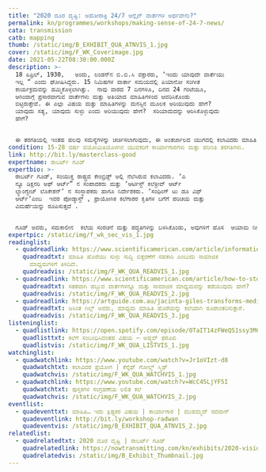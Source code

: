 ```yaml
---
title: "2020 ದೂರ ದೃಷ್ಟಿ: ಅಹೋರಾತ್ರಿ 24/7 ಆನ್ಲೈನ್‌ ವಾರ್ತೆಗಳ ಅರ್ಥವೇನು?"
permalink: kn/programmes/workshops/making-sense-of-24-7-news/
cata: transmission
catb: mapping
thumb: /static/img/B_EXHIBIT_QUA_ATNVIS_1.jpg
cover: /static/img/F_WK_Coverimage.jpg
date: 2021-05-22T08:30:00.000Z
description: >-
  18 ಏಪ್ರಿಲ್‌, 1930,   ಅಂದು, ಲಂಡನ್‌ನ ಬಿ.ಬಿ.ಸಿ ವಕ್ತಾರರು, ʼಇಂದು ಯಾವುದೇ ವಾರ್ತೆಯು
  ಇಲ್ಲ “ ಎಂದು ಘೋಷಿಸಿದ್ದರು. 15 ನಿಮಿಷಗಳ ವಾರ್ತಾ ಸಮಯದಲ್ಲಿ ಪಿಯಾನೋ ಸಂಗೀತ
  ಕಾರ್ಯಕ್ರಮವನ್ನು ಹಮ್ಮಿಕೊಳ್ಳಲಾಗಿತ್ತು.  ನಾವು ವಾರದ 7 ದಿನಗಳೂ, ದಿನದ 24 ಗಂಟೆಯೂ,
  ಆಗಿಂದಾಗ್ಗೆ ಪ್ರಸಾರವಾಗುವ ವಾರ್ತೆಗಳು ಮತ್ತು ಅತಿಯಾದ ಮಾಹಿತಿಗಳಿಂದ ಆವರಿಸಿಕೊಂಡು
  ಬಿಟ್ಟಿರುತ್ತೇವೆ. ಈ ಎಲ್ಲಾ ವಿಷಯ ಮತ್ತು ಮಾಹಿತಿಗಳನ್ನು ಮನಸ್ಸಿನ ಮೂಲಕ ಅರಿಯುವುದು ಹೇಗೆ?
  ಯಾವುದು ಸತ್ಯ, ಯಾವುದು ಸುಳ್ಳು ಎಂದು ಅರಿಯುವುದು ಹೇಗೆ?  ಸರಿಯಾದುದನ್ನು ಆರಿಸಿಕೊಳ್ಳುವುದು
  ಹೇಗೆ? 


  ಈ ತರಗತಿಯಲ್ಲಿ ಇಂತಹ ಹಲವು ಸಮಸ್ಯೆಗಳನ್ನು ಚರ್ಚಿಸಲಾಗುವುದು, ಈ ಅಂತರ್ಜಾಲದ ಯುಗದಲ್ಲಿ ಕಲಾವಿದರು ಮಾಹಿತಿ ಅಪ್ಪಳಿಕೆಗೆ ಹೇಗೆ ಪ್ರತಿಕ್ರಿಯೆ ತೋರಿದ್ದಾರೆ ಎಂಬುದರ ಬಗೆಗೆ ಅರಿವು ಮೂಡಿಸಲಾಗುವುದು.  ಆನಲಾಗ್‌ ತಂತ್ರಾಂಶದಿಂದ ಡಿಜಿಟಲ್‌ ತಂತ್ರಾಂಶಕ್ಕೆ ಮಾಹಿತಿ ಪಯಣ ದ ಬಗೆಗೆ ಪ್ರದರ್ಶಿಕೆ ಸೇರಿದೆ.  ಮಾಹಿತಿ ಹೊರೆಯಿಂದ, ಹೊರ ಬರಲು, ಹೇಗೆ ಕೆಲವು ಕಲಾವಿದರು ಪ್ರತಿಕ್ರಿಯೆ ವ್ಯಕ್ತ ಪಡಿಸುವ ವಿಭಿನ್ನ ಹಾದಿಗಳನ್ನು ಹುಡುಕಿಕೊಂಡಿದ್ದಾರೆ, ಎಂಬುದರ ಪರಿಚಯ ಮಾಡಲಾಗುತ್ತದೆ, ಜೊತೆಗೆ ವಿಜ್ಞಾನ ವೇದಿಕೆಯ ಸಹ ಸಂಶೋಧಕರಾದ ವಸುಧಾ ಮಲಾನಿ ಅವರೊಂದಿಗಿನ ಸಂವಾದದಲ್ಲಿ, ಸಂಯುಕ್ತ ರಾಷ್ತ್ರ ಹಾಗೂ ಭಾರತೀಯ ಆನ್‌ ಲೈನ್‌ ಸರ್ಚ್‌ ಆಲ್ಗರಿಥಮ್‌ ಹೇಗೆ ಕಾರ್ಯ ನಿರ್ವಹಿಸುತ್ತವೆ ಎಂಬುದರ ಬಗೆಗೂ ಜ್ಞಾನ ಪಡೆಯ ಬಹುದು.  ಹೇಗೆ ಗೂಗಲ್‌ ಅನ್ವೇಷಣೆಯಲ್ಲಿ ದೊರಕುವ  ಮಾಹಿತಿಗಳು, ದೇಶ, ಭಾಷೆ ಮತ್ತು ಪ್ರದೇಶವನ್ನು ಅವಲಂಭಿಸಿರುತ್ತದೆ ಎಂದು ತಿಳಿಯ ಬಹುದು. ಪರಸ್ಪರ ಚರ್ಚೆಯ ಮೂಲಕ, ಪ್ರಪಂಚದ ಮಾಹಿತಿ ಹೊರೆಯ ಬಗ್ಗೆ ನಿಮ್ಮ ತಿಳುವಳಿಕೆ  ಮತ್ತು ಅಭಿಪ್ರಾಯವನ್ನು ಹಂಚಿಕೊಳ್ಳಬಹುದು,
condition: 15-28 ವರ್ಷ ವಯೋಮಿತಿಯೊಳಗಿನ ಯುವಕರಿಗೆ ಕಾರ್ಯಾಗಾರಗಳು ಮತ್ತು ಪರಿಣತಿ ತರಗತಿಗಳು.
link: http://bit.ly/masterclass-good
expertname: ರಾಬರ್ಟ್‌ ಗೂಡ್‌
expertbio: >-
  ರಾಬರ್ಟ್‌ ಗೂಡ್‌, ಸಂಯುಕ್ತ ರಾಷ್ಟ್ರದ ಕೇಂಬ್ರಿಡ್ಜ್‌ ಅಲ್ಲಿ ನೆಲೆಸಿರುವ ಕಲಾವಿದರು. ʼಎ
  ನ್ಯೂ ಡಿಕ್ಷನರಿ ಆಫ್‌ ಆರ್ಟ್”‌ ನ ಸಂಪಾದಕರು ಮತ್ತು ʼಆರ್ಟಿಸ್ಟ್‌ ಕಲೆಕ್ಟೀವ್‌ ಆರ್ಟ್‌
  ಲ್ಯಾಂಗ್ವೇಜ್‌ ಲೊಕೇಶನ್‌ʼ ನ ಸಂಸ್ಥಾಪಕರು ಹಾಗೂ ನಿರ್ದೇಶಕರು. ʼಸಂಥಿಂಗ್‌ ಟು ಡೂ ವಿಥ್‌
  ಆರ್ಟ್‌ʼಎಂಬ  ಇವರ ಪೋಡ್ಕಾಸ್ಟ್‌ , ಪ್ರಾಯೋಗಿಕ ಕಲೆಗಾರರ ಕೃತಿಗಳ ಬಗೆಗೆ ಪರಿಚಯ ಮತ್ತು
  ವಿಮರ್ಷೆಯನ್ನು ರೂಪಿಸುತ್ತದೆ .


  ಗೂಡ್‌ ಅವರು, ಸಮಕಾಲೀನ  ಕಲೆಯ ಸಂರಚನೆ ಮತ್ತು ಪದ್ಧತಿಗಳನ್ನು ಬಳಸಿಕೊಂಡು, ಅವುಗಳಿಗೆ ಹೊಸ  ಆಯಾಮ ನೀಡಿ ನವೀನ ಬಗೆಯಲ್ಲಿ ಪ್ರಸ್ತುತ ಪಡಿಸುತ್ತಾರೆ. ಇವರು ಹೇಳುವಂತೆ, “ನನ್ನ ಕಲಾಕೃತಿಗಳು ಸ್ವಾಭಾವಿಕವಾಗಿ ಸಮತೋಲನ ಹೊಂದಿರುತ್ತವೆ. ಯಾವುದೇ ಪರಿಸ್ಥಿತಿಯನ್ನು ಚೆನ್ನಾಗಿ ವಿಶ್ಲೇಷಿಸಿ, ಅರ್ಥ ಮಾಡಿಕೊಂಡು, ಆ ಪರಿಕಲ್ಪನೆಯನ್ನು ಪ್ರತಿಬಿಂಬಿಸುವಂತಹ ಕೃತಿಗಳನ್ನು ರಚಿಸುತ್ತೇನೆ. ನನ್ನ ಅರಿವಿನ ಪರಿಮಿತಿ ಮತ್ತು ಪ್ರತಿಕ್ರಿಯೆ ಎರಡೂ ವಿಷಯಗಳು ಈ ಕೃತಿಗಳಲ್ಲಿ ಅಡಕವಾಗಿರುತ್ತವೆ. ಸಾಮಾನ್ಯವಾಗಿ ನನ್ನ ಕೃತಿಗಳು ಬಹಳಷ್ಟು ಸಲ ವೈಜ್ಞಾನಿಕ ಹೈಪೋಥಿಸಿಸ್‌ ತರಹವೇ ಇರುತ್ತವೆ. ಪ್ರೇಕ್ಷಕರ ವಿಚಾರ-ವಿಮರ್ಶೆ, ದೃಢಿಕರಣಕ್ಕೆ ಈ ಕೃತಿಗಳು ತೆರೆದಿರುತ್ತವೆ“.
expertpic: /static/img/f_wk_sec_vis_1.jpg
readinglist:
  - quadreadlink: https://www.scientificamerican.com/article/information-overload-helps-fake-news-spread-and-social-media-knows-it/
    quadreadtxt: ಮಾಹಿತಿ ಹೊರೆಯು ಸುಳ್ಳು ಸುದ್ದಿ ಬಿತ್ತರಣೆಗೆ ಸಹಕಾರಿ ಎಂಬುದು ಸಾಮಾಜಿಕ
      ಮಾಧ್ಯಮಗಳಿಗೆ ತಿಳಿದಿದೆ.
    quadreadvis: /static/img/F_WK_QUA_READVIS_1.jpg
  - quadreadlink: https://www.scientificamerican.com/article/how-to-stop-doomscrolling-news-and-social-media/
    quadreadtxt: ಸತತವಾಗಿ ಹಬ್ಬುವ ವಾರ್ತೆಗಳನ್ನೂ ಮತ್ತು ಸಾಮಾಜಿಕ ಮಾಧ್ಯಮವನ್ನು ತಡೆಯುವುದು ಹೇಗೆ?
    quadreadvis: /static/img/F_WK_QUA_READVIS_2.jpg
  - quadreadlink: https://artguide.com.au/jacinta-giles-transforms-media-information-overload-into-art/
    quadreadtxt: ಜಸಿಂತ ಗಿಲ್ಸ್‌ ಅವರು, ಮಾಧ್ಯಮ ಮಾಹಿತಿ ಹೊರೆಯನ್ನು ಕಲೆಯಾಗಿ ರೂಪಾಂತರಿಸುತ್ತಾರೆ.
    quadreadvis: /static/img/F_WK_QUA_READVIS_3.jpg
listeninglist:
  - quadlistlink: https://open.spotify.com/episode/0TaIT14zFWeQS1ssy3MCja
    quadlisttxt: ಕಲೆಗೆ ಸಂಬಂಧಿಸಿದಂತಹ ವಿಷಯ – ಅಹ್ಮದ್‌ ಫರೂಖಿ
    quadlistvis: /static/img/F_WK_QUA_LISTVIS_1.jpg
watchinglist:
  - quadwatchlink: https://www.youtube.com/watch?v=Jr1oVIzt-d8
    quadwatchtxt: ಕಲಾವಿದರ ಪ್ರಯೋಗ | ಕೆನ್ನೆಥ್‌ ಗೋಲ್ಡ್‌ ಸ್ಮಿಥ್
    quadwatchvis: /static/img/F_WK_QUA_WATCHVIS_1.jpg
  - quadwatchlink: https://www.youtube.com/watch?v=WcC45LjYF5I
    quadwatchtxt: ‌ಪುಸ್ತಕಗಳ ಸಂಗ್ರಹಣೆಯ ಲಲಿತ ಕಲೆ
    quadwatchvis: /static/img/F_WK_QUA_WATCHVIS_2.jpg
eventlist:
  - quadeventtxt: ಮಾಹಿತಿ… ಇದು ಕ್ಲಿಷ್ಟಕರ ವಿಷಯ | ಕಾರ್ಯಾಗಾರ | ಮುಹಮ್ಮದ್‌ ರದವಾನ್‌
    quadeventlink: http://bit.ly/workshop-radwan
    quadeventvis: /static/img/B_EXHIBIT_QUA_ATNVIS_2.jpg
relatedlist:
  - quadrelatedtxt: 2020 ದೂರ ದೃಷ್ಟಿ | ರಾಬರ್ಟ್‌ ಗೂಡ್‌
    quadrelatedlink: https://nowtransmitting.com/kn/exhibits/2020-vision/
    quadrelatedvis: /static/img/B_Exhibit_Thumbnail.jpg
---
```

